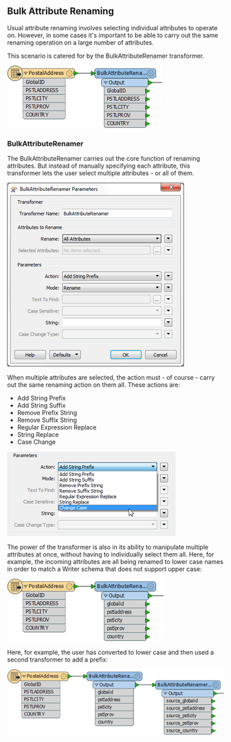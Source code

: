 ## Bulk Attribute Renaming ##

Usual attribute renaming involves selecting individual attributes to operate on. However, in some cases it's important to be able to carry out the same renaming operation on a large number of attributes.

This scenario is catered for by the BulkAttributeRenamer transformer.

![](./Images/Img5.26.BulkAttributeRenamer.png)


### BulkAttributeRenamer ###

The BulkAttributeRenamer carries out the core function of renaming attributes. But instead of manually specifying each attribute, this transformer lets the user select multiple attributes - or all of them.

![](./Images/Img5.26.BulkAttributeRenamerDialog.png)

When multiple attributes are selected, the action must - of course - carry out the same renaming action on them all. These actions are:

- Add String Prefix
- Add String Suffix
- Remove Prefix String
- Remove Suffix String
- Regular Expression Replace
- String Replace
- Case Change

![](./Images/Img5.27.BulkAttributeRenamerDialogActions.png)

The power of the transformer is also in its ability to manipulate multiple attributes at once, without having to individually select them all. Here, for example, the incoming attributes are all being renamed to lower case names in order to match a Writer schema that does not support upper case:

![](./Images/Img5.28.BulkAttributeRenamerLowerCase.png)

Here, for example, the user has converted to lower case and then used a second transformer to add a prefix:

![](./Images/Img5.29.BulkAttributeRenamerCasePrefix.png)